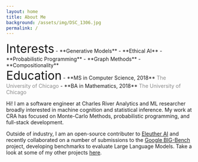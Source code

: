 ```yaml
---
layout: home
title: About Me
background: /assets/img/DSC_1306.jpg
permalink: /
---
```


<div class="container">
<div class="row mx-auto">
<div class="col-sm-auto mx-auto" markdown = "1">
  <font size="6">Interests</font>
  - **Generative Models**
  - **Ethical AI**
  - **Probabilistic Programming**
  - **Graph Methods**
  - **Compositionality**
</div>
<div class="col-sm-auto mx-auto" markdown = "1">
  <font size="6">Education</font>
  - **MS in Computer Science, 2018**  
  <span style="opacity:0.5">The University of Chicago</span>
  - **BA in Mathematics, 2018**  
  <span style="opacity:0.5">The University of Chicago</span>
</div>
</div>
</div>

Hi! I am a software engineer at Charles River Analytics and ML researcher broadly interested in machine cognition and statistical inference. My work at CRA has focused on Monte-Carlo Methods, probabilistic programming, and full-stack development.

Outside of industry, I am an open-source contributer to [Eleuther AI](https://www.eleuther.ai/) and recently collaborated on a number of submissions to the [Google BIG-Bench](https://github.com/google/BIG-bench) project, developing benchmarks to evaluate Large Language Models. Take a look at some of my other projects [here](rteehas.github.io/projects/).

